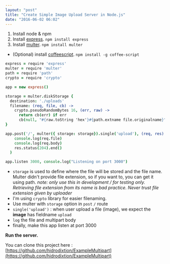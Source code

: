 ```yaml
---
layout: "post"
title: "Create Simple Image Upload Server in Node.js"
date: "2016-06-02 06:02"
---
```


1. Install node & npm
2. Install [express](http://expressjs.com/). `npm install express`
3. Install [multer](https://github.com/expressjs/multer). `npm install multer`

- (Optional) install [coffeescript](http://coffeescript.org/). `npm install -g coffee-script`

<!--break-->

```coffeescript
express = require 'express'
multer = require 'multer'
path = require 'path'
crypto = require 'crypto'

app = new express()

storage = multer.diskStorage {
  destination: './uploads'
  filename: (req, file, cb) ->
    crypto.pseudoRandomBytes 16, (err, raw) ->
      return cb(err) if err
      cb(null, "#{raw.toString 'hex'}#{path.extname file.originalname}")
}

app.post('/', multer({ storage: storage}).single('upload'), (req, res) ->
    console.log(req.file)
    console.log(req.body)
    res.status(204).end()
  )

app.listen 3000, console.log("Listening on port 3000")

```

- `storage` is used to define where the file will be stored and the file name. Multer didn't provide file extension, so if you want to, you can get it using path. _note: only use this in development / for testing only. Retrieving file extension from its name is bad practice. Never trust file extension given by uploader_
- I'm using `crypto` library for easier filenaming.
- Use multer with `storage` option in `post` `/` route
- `single('upload')` : when user upload a file (image), we expect the **image** has fieldname `upload`
- `log` the file and multipart body
- finally, make this app listen at port 3000

**Run the server.**

You can clone this project here : [https://github.com/hidrodixtion/ExampleMultipart](https://github.com/hidrodixtion/ExampleMultipart)
